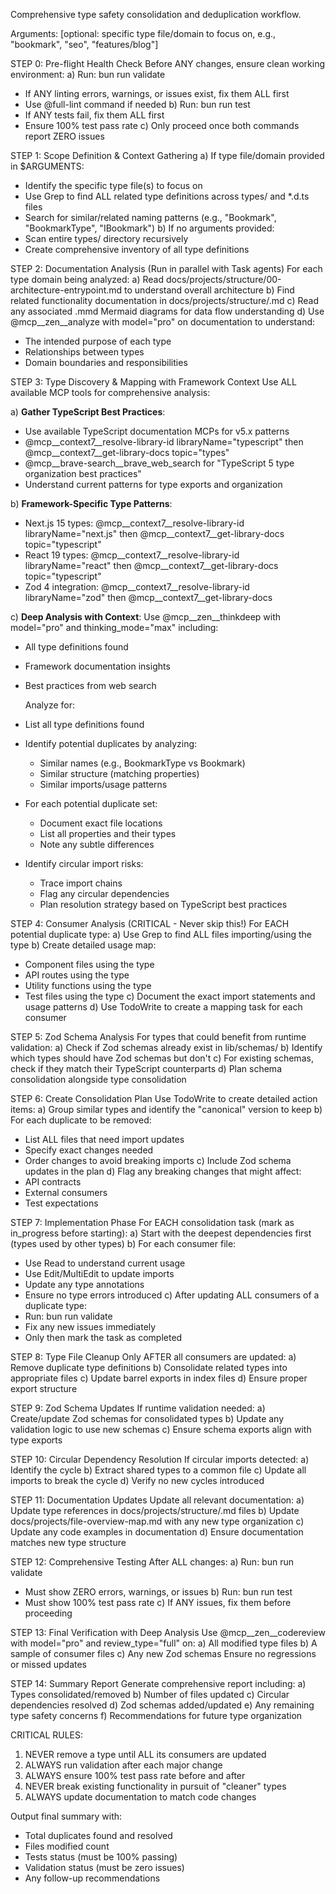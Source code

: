 Comprehensive type safety consolidation and deduplication workflow.

Arguments: [optional: specific type file/domain to focus on, e.g., "bookmark", "seo", "features/blog"]

STEP 0: Pre-flight Health Check
Before ANY changes, ensure clean working environment:
a) Run: bun run validate

- If ANY linting errors, warnings, or issues exist, fix them ALL first
- Use @full-lint command if needed
b) Run: bun run test
- If ANY tests fail, fix them ALL first
- Ensure 100% test pass rate
c) Only proceed once both commands report ZERO issues

STEP 1: Scope Definition & Context Gathering
a) If type file/domain provided in $ARGUMENTS:

- Identify the specific type file(s) to focus on
- Use Grep to find ALL related type definitions across types/ and *.d.ts files
- Search for similar/related naming patterns (e.g., "Bookmark", "BookmarkType", "IBookmark")
b) If no arguments provided:
- Scan entire types/ directory recursively
- Create comprehensive inventory of all type definitions

STEP 2: Documentation Analysis (Run in parallel with Task agents)
For each type domain being analyzed:
a) Read docs/projects/structure/00-architecture-entrypoint.md to understand overall architecture
b) Find related functionality documentation in docs/projects/structure/<functionality>.md
c) Read any associated .mmd Mermaid diagrams for data flow understanding
d) Use @mcp__zen__analyze with model="pro" on documentation to understand:

- The intended purpose of each type
- Relationships between types
- Domain boundaries and responsibilities

STEP 3: Type Discovery & Mapping with Framework Context
Use ALL available MCP tools for comprehensive analysis:

a) **Gather TypeScript Best Practices**:

- Use available TypeScript documentation MCPs for v5.x patterns
- @mcp__context7__resolve-library-id libraryName="typescript" then @mcp__context7__get-library-docs topic="types"
- @mcp__brave-search__brave_web_search for "TypeScript 5 type organization best practices"
- Understand current patterns for type exports and organization

b) **Framework-Specific Type Patterns**:

- Next.js 15 types: @mcp__context7__resolve-library-id libraryName="next.js" then @mcp__context7__get-library-docs topic="typescript"
- React 19 types: @mcp__context7__resolve-library-id libraryName="react" then @mcp__context7__get-library-docs topic="typescript"
- Zod 4 integration: @mcp__context7__resolve-library-id libraryName="zod" then @mcp__context7__get-library-docs

c) **Deep Analysis with Context**:
   Use @mcp__zen__thinkdeep with model="pro" and thinking_mode="max" including:

- All type definitions found
- Framework documentation insights
- Best practices from web search

   Analyze for:

- List all type definitions found
- Identify potential duplicates by analyzing:
  - Similar names (e.g., BookmarkType vs Bookmark)
  - Similar structure (matching properties)
  - Similar imports/usage patterns
- For each potential duplicate set:
  - Document exact file locations
  - List all properties and their types
  - Note any subtle differences
- Identify circular import risks:
  - Trace import chains
  - Flag any circular dependencies
  - Plan resolution strategy based on TypeScript best practices

STEP 4: Consumer Analysis (CRITICAL - Never skip this!)
For EACH potential duplicate type:
a) Use Grep to find ALL files importing/using the type
b) Create detailed usage map:

- Component files using the type
- API routes using the type
- Utility functions using the type
- Test files using the type
c) Document the exact import statements and usage patterns
d) Use TodoWrite to create a mapping task for each consumer

STEP 5: Zod Schema Analysis
For types that could benefit from runtime validation:
a) Check if Zod schemas already exist in lib/schemas/
b) Identify which types should have Zod schemas but don't
c) For existing schemas, check if they match their TypeScript counterparts
d) Plan schema consolidation alongside type consolidation

STEP 6: Create Consolidation Plan
Use TodoWrite to create detailed action items:
a) Group similar types and identify the "canonical" version to keep
b) For each duplicate to be removed:

- List ALL files that need import updates
- Specify exact changes needed
- Order changes to avoid breaking imports
c) Include Zod schema updates in the plan
d) Flag any breaking changes that might affect:
- API contracts
- External consumers
- Test expectations

STEP 7: Implementation Phase
For EACH consolidation task (mark as in_progress before starting):
a) Start with the deepest dependencies first (types used by other types)
b) For each consumer file:

- Use Read to understand current usage
- Use Edit/MultiEdit to update imports
- Update any type annotations
- Ensure no type errors introduced
c) After updating ALL consumers of a duplicate type:
- Run: bun run validate
- Fix any new issues immediately
- Only then mark the task as completed

STEP 8: Type File Cleanup
Only AFTER all consumers are updated:
a) Remove duplicate type definitions
b) Consolidate related types into appropriate files
c) Update barrel exports in index files
d) Ensure proper export structure

STEP 9: Zod Schema Updates
If runtime validation needed:
a) Create/update Zod schemas for consolidated types
b) Update any validation logic to use new schemas
c) Ensure schema exports align with type exports

STEP 10: Circular Dependency Resolution
If circular imports detected:
a) Identify the cycle
b) Extract shared types to a common file
c) Update all imports to break the cycle
d) Verify no new cycles introduced

STEP 11: Documentation Updates
Update all relevant documentation:
a) Update type references in docs/projects/structure/<functionality>.md files
b) Update docs/projects/file-overview-map.md with any new type organization
c) Update any code examples in documentation
d) Ensure documentation matches new type structure

STEP 12: Comprehensive Testing
After ALL changes:
a) Run: bun run validate

- Must show ZERO errors, warnings, or issues
b) Run: bun run test
- Must show 100% test pass rate
c) If ANY issues, fix them before proceeding

STEP 13: Final Verification with Deep Analysis
Use @mcp__zen__codereview with model="pro" and review_type="full" on:
a) All modified type files
b) A sample of consumer files
c) Any new Zod schemas
Ensure no regressions or missed updates

STEP 14: Summary Report
Generate comprehensive report including:
a) Types consolidated/removed
b) Number of files updated
c) Circular dependencies resolved
d) Zod schemas added/updated
e) Any remaining type safety concerns
f) Recommendations for future type organization

CRITICAL RULES:

1. NEVER remove a type until ALL its consumers are updated
2. ALWAYS run validation after each major change
3. ALWAYS ensure 100% test pass rate before and after
4. NEVER break existing functionality in pursuit of "cleaner" types
5. ALWAYS update documentation to match code changes

Output final summary with:

- Total duplicates found and resolved
- Files modified count
- Tests status (must be 100% passing)
- Validation status (must be zero issues)
- Any follow-up recommendations
